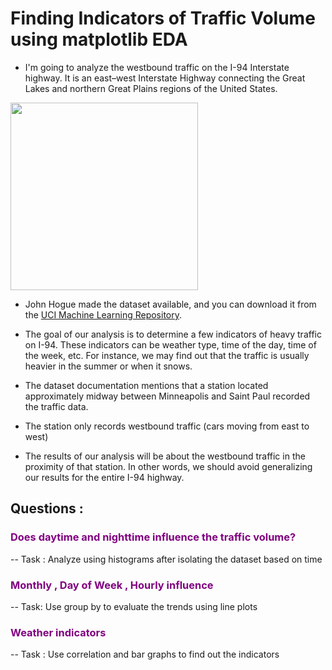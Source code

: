 # Finding Indicators of Traffic Volume using matplotlib EDA


* I'm going to analyze the westbound traffic on the I-94 Interstate highway. It is an east–west Interstate Highway connecting the Great Lakes and northern Great Plains regions of the United States.
<div>
<img src="attachment:osm-tegola,a,a,a,290x240@2x.png" width="300"/>
</div>




* John Hogue made the dataset available, and you can download it from the [UCI Machine Learning Repository](https://archive.ics.uci.edu/ml/datasets/Metro+Interstate+Traffic+Volume).

* The goal of our analysis is to determine a few indicators of heavy traffic on I-94. These indicators can be weather type, time of the day, time of the week, etc. For instance, we may find out that the traffic is usually heavier in the summer or when it snows.

* The dataset documentation mentions that a station located approximately midway between Minneapolis and Saint Paul recorded the traffic data.

* The station only records westbound traffic (cars moving from east to west)

* The results of our analysis will be about the westbound traffic in the proximity of that station. In other words, we should avoid generalizing our results for the entire I-94 highway.

## Questions :
### <span style = 'color:purple'>Does daytime and nighttime influence the traffic volume? </span>
-- Task : Analyze using histograms after isolating the dataset based on time 
### <span style = 'color:purple'>Monthly , Day of Week , Hourly influence </span>
-- Task: Use group by to evaluate the trends using line plots 
### <span style = 'color:purple'>Weather indicators </span>
-- Task : Use correlation and bar graphs to find out the indicators
